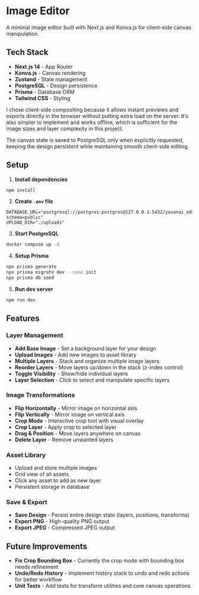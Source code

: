 <!-- This is a [Next.js](https://nextjs.org) project bootstrapped with [`create-next-app`](https://nextjs.org/docs/app/api-reference/cli/create-next-app).

## Getting Started

First, run the development server:

```bash
npm run dev
# or
yarn dev
# or
pnpm dev
# or
bun dev
```

Open [http://localhost:3000](http://localhost:3000) with your browser to see the result.

You can start editing the page by modifying `app/page.tsx`. The page auto-updates as you edit the file.

This project uses [`next/font`](https://nextjs.org/docs/app/building-your-application/optimizing/fonts) to automatically optimize and load [Geist](https://vercel.com/font), a new font family for Vercel.

## Learn More

To learn more about Next.js, take a look at the following resources:

- [Next.js Documentation](https://nextjs.org/docs) - learn about Next.js features and API.
- [Learn Next.js](https://nextjs.org/learn) - an interactive Next.js tutorial.

You can check out [the Next.js GitHub repository](https://github.com/vercel/next.js) - your feedback and contributions are welcome!

## Deploy on Vercel

The easiest way to deploy your Next.js app is to use the [Vercel Platform](https://vercel.com/new?utm_medium=default-template&filter=next.js&utm_source=create-next-app&utm_campaign=create-next-app-readme) from the creators of Next.js.

Check out our [Next.js deployment documentation](https://nextjs.org/docs/app/building-your-application/deploying) for more details. -->



# Image Editor

A minimal image editor built with Next.js and Konva.js for client-side canvas manipulation.

## Tech Stack

- **Next.js 14** - App Router
- **Konva.js** - Canvas rendering
- **Zustand** - State management
- **PostgreSQL** - Design persistence
- **Prisma** - Database ORM
- **Tailwind CSS** - Styling


I chose client-side compositing because it allows instant previews and exports directly in the browser without putting extra load on the server. It’s also simpler to implement and works offline, which is sufficient for the image sizes and layer complexity in this project.

The canvas state is saved to PostgreSQL only when explicitly requested, keeping the design persistent while maintaining smooth client-side editing.

## Setup

1. **Install dependencies**
```bash
npm install
```

2. **Create `.env` file**
```env
DATABASE_URL="postgresql://postgres:postgres@127.0.0.1:5432/youanai_editor?schema=public"
UPLOAD_DIR="./uploads"
```

3. **Start PostgreSQL**
```bash
docker compose up -d
```

4. **Setup Prisma**
```bash
npx prisma generate
npx prisma migrate dev --name init
npx prisma db seed
```

5. **Run dev server**
```bash
npm run dev
```

## Features

### Layer Management
- **Add Base Image** - Set a background layer for your design
- **Upload Images** - Add new images to asset library
- **Multiple Layers** - Stack and organize multiple image layers
- **Reorder Layers** - Move layers up/down in the stack (z-index control)
- **Toggle Visibility** - Show/hide individual layers
- **Layer Selection** - Click to select and manipulate specific layers

### Image Transformations
- **Flip Horizontally** - Mirror image on horizontal axis
- **Flip Vertically** - Mirror image on vertical axis  
- **Crop Mode** - Interactive crop tool with visual overlay
- **Crop Layer** - Apply crop to selected layer
- **Drag & Position** - Move layers anywhere on canvas
- **Delete Layer** - Remove unwanted layers

### Asset Library
- Upload and store multiple images
- Grid view of all assets
- Click any asset to add as new layer
- Persistent storage in database

### Save & Export
- **Save Design** - Persist entire design state (layers, positions, transforms)
- **Export PNG** - High-quality PNG output
- **Export JPEG** - Compressed JPEG output

## Future Improvements

- **Fix Crop Bounding Box** - Currently the crop mode with bounding box needs refinement
- **Undo/Redo History** - Implement history stack to undo and redo actions for better workflow
- **Unit Tests** - Add tests for transform utilities and core canvas operations